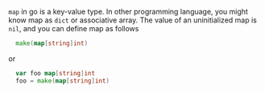 `map` in go is a key-value type. In other programming language, you might know map as `dict` or associative array. The value of an uninitialized map is `nil`, and you can define map as follows

```go
  make(map[string]int)
```

or

```go
  var foo map[string]int
  foo = make(map[string]int)
```
